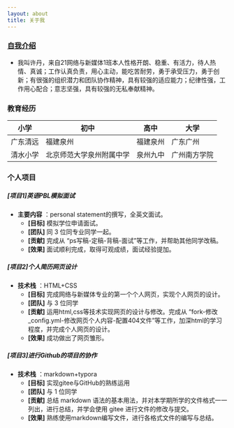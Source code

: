 ```yaml
---
layout: about
title: 关于我
---
```


### [自我介绍](https://note.youdao.com/)
- 我叫许丹，来自21网络与新媒体1班本人性格开朗、稳重、有活力，待人热情、真诚；工作认真负责，用心主动，能吃苦耐劳，勇于承受压力，勇于创新；有很强的组织潜力和团队协作精神，具有较强的适应能力；纪律性强，工作用心配合；意志坚强，具有较强的无私奉献精神。
### 教育经历
小学 |初中 | 高中 | 大学
---|---|---|---
广东清远 | 福建泉州 | 福建泉州 | 广东广州
清水小学 |北京师范大学泉州附属中学 | 泉州九中 | 广州南方学院

### 个人项目
#####  [项目1]英语PBL模拟面试
*  **主要内容** ：personal statement的撰写，全英文面试。
   *  **[目标]** 模拟学位申请面试。
   *  **[团队]** 同 3 位同专业同学一起。
   *  **[贡献]** 完成从 “ps写稿-定稿-背稿-面试”等工作，并帮助其他同学改稿。
   *  **[效果]** 面试顺利完成，取得可观成绩，面试经验提加。

##### [项目2]个人简历网页设计
*  **技术栈** ：HTML+CSS
   *  **[目标]** 完成网络与新媒体专业的第一个个人网页，实现个人网页的设计。
   *  **[团队]** 与 3 位同学
   *  **[贡献]** 运用html,css等技术实现网页的设计与修改。完成从 “fork-修改_config.yml-修改网页个人内容-配置404文件”等工作，加深html的学习程度，并完成个人网页的设计。
   *  **[效果]** 成功做出了网页雏形。

##### [项目3]进行Github的项目的协作 
*  **技术栈** ：markdown+typora
   *  **[目标]** 实现gitee与GitHub的熟练运用
   *  **[团队]** 与 1 位同学
   *  **[贡献]** 总结 markdown 语法的基本用法，并对本学期所学的文件格式一一列出，进行总结，并学会使用 gitee 进行文件的修改与提交。
   *  **[效果]** 熟练使用markdown编写文件，进行各格式文件的编写与总结。
